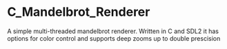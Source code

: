 # C_Mandelbrot_Renderer

A simple multi-threaded mandelbrot renderer. Written in C and SDL2 it has options for color control and supports deep zooms up to double prescision
